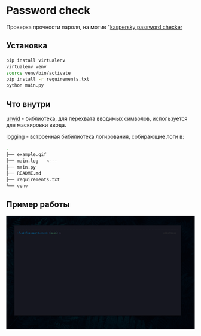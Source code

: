 # Password check

Проверка прочности пароля, на мотив 
"[kaspersky password checker](https://password.kaspersky.com/)

## Установка
```bash
pip install virtualenv
virtualenv venv
source venv/bin/activate
pip install -r requirements.txt
python main.py
```

## Что внутри
[urwid](https://gist.github.com/dvmn-tasks/1519bd2c8f775cb7c38f5fb02d9cb6fb) - библиотека, для перехвата вводимых символов, используется для маскировки ввода.

[logging](https://gist.github.com/dvmn-tasks/1519bd2c8f775cb7c38f5fb02d9cb6fb) - встроенная бибилиотека логирования, собирающие логи в:

```bash
.
├── example.gif
├── main.log   <---
├── main.py
├── README.md
├── requirements.txt
└── venv
```

## Пример работы
![example](example.gif)

